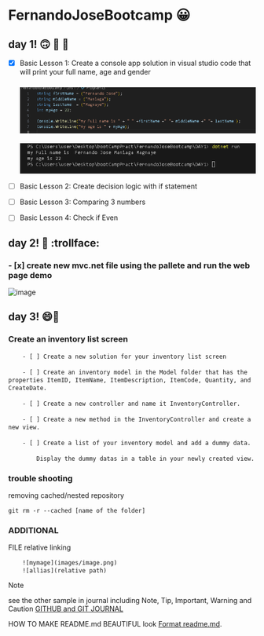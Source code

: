 # FernandoJoseBootcamp :grinning:

## **day 1!** :upside_down_face: :poop: :banana:

  - [X] Basic Lesson 1: Create a console app solution in visual studio code that will print your full name, age and gender
     ### ![codename](images/printNamecode.png)
     ![printname](images/outputName.png)
  - [ ] Basic Lesson 2: Create decision logic with if statement

  - [ ] Basic Lesson 3: Comparing 3 numbers

  - [ ] Basic Lesson 4: Check if Even


## **day 2!** :baby: :trollface:
  ### - [x] create new mvc.net file using the pallete and run the web page demo
![image](https://github.com/Fernaniii/FernandoJoseBootcamp/assets/145454557/d939cce0-21ac-45d1-b15b-278102ee9ad1)

## **day 3!** :smile::knife:
### Create an inventory list screen
            
        - [ ] Create a new solution for your inventory list screen

        - [ ] Create an inventory model in the Model folder that has the properties ItemID, ItemName, ItemDescription, ItemCode, Quantity, and CreateDate.

        - [ ] Create a new controller and name it InventoryController.

        - [ ] Create a new method in the InventoryController and create a new view.

        - [ ] Create a list of your inventory model and add a dummy data.

            Display the dummy datas in a table in your newly created view. 



   ### trouble shooting
removing cached/nested repository
```
git rm -r --cached [name of the folder]
```
   ### ADDITIONAL
FILE relative linking 
```
    ![mymage](images/image.png)
    ![allias](relative path)
```

> [!NOTE]
>see the other sample in journal including Note, Tip, Important, Warning and Caution
>[GITHUB and GIT JOURNAL](journal.md)


   HOW TO MAKE README.md BEAUTIFUL look [Format readme.md](https://docs.github.com/en/get-started/writing-on-github/getting-started-with-writing-and-formatting-on-github/basic-writing-and-formatting-syntax).


